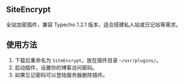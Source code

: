 ## SiteEncrypt

全站加密插件，兼容 Typecho 1.2.1 版本，适合搭建私人站或日记站等需求。

## 使用方法

1. 下载后重命名为 `SiteEncrypt`，放在插件目录 `~/usr/plugins/`。
2. 启动插件，设置你的博客访问密码。
3. 如果忘记密码可以登陆服务器删除插件。
